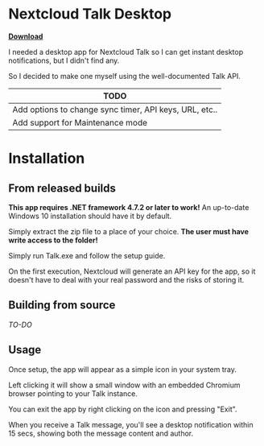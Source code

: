 # Nextcloud Talk Desktop

[__Download__](https://github.com/Eidenz/Nextcloud-Talk-Desktop/releases)

I needed a desktop app for Nextcloud Talk so I can get instant desktop notifications, but I didn't find any.

So I decided to make one myself using the well-documented Talk API.


|TODO|
|----------------|
|Add options to change sync timer, API keys, URL, etc..|
|Add support for Maintenance mode|


# Installation
## From released builds
__This app requires .NET framework 4.7.2 or later to work!__ An up-to-date Windows 10 installation should have it by default.

Simply extract the zip file to a place of your choice. __The user must have write access to the folder!__

Simply run Talk.exe and follow the setup guide.

On the first execution, Nextcloud will generate an API key for the app, so it doesn't have to deal with your real password and the risks of storing it.


## Building from source
_TO-DO_


## Usage
Once setup, the app will appear as a simple icon in your system tray.

Left clicking it will show a small window with an embedded Chromium browser pointing to your Talk instance.

You can exit the app by right clicking on the icon and pressing "Exit".

When you receive a Talk message, you'll see a desktop notification within 15 secs, showing both the message content and author.
